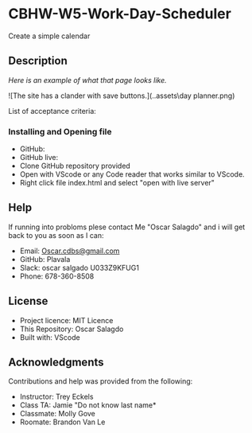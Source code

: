 # CBHW-W5-Work-Day-Scheduler
Create a simple calendar 

## Description


*Here is an example of what that page looks like.*

![The site has a clander with save buttons.](..assets\day planner.png)

List of acceptance criteria:


### Installing and Opening file

- GitHub: 
- GitHub live: 
- Clone GitHub repository provided
- Open with VScode or any Code reader that works similar to VScode.
- Right click file index.html and select "open with live server"

## Help
If running into probloms plese contact Me "Oscar Salagdo" and i will get back to you as soon as I can:
- Email: Oscar.cdbs@gmail.com
- GitHub: Plavala
- Slack: oscar salgado U033Z9KFUG1
- Phone: 678-360-8508

## License
- Project licence: MIT Licence
- This Repository: Oscar Salagdo
- Built with: VScode

## Acknowledgments
Contributions and help was provided from the following:
- Instructor: Trey Eckels
- Class TA: Jamie "Do not know last name*
- Classmate: Molly Gove
- Roomate: Brandon Van Le
